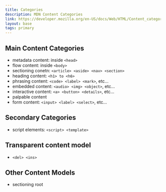 ```yaml
---
title: Categories
description: MDN Content Categories
link: https://developer.mozilla.org/en-US/docs/Web/HTML/Content_categories
layout: base
tags: primary
---
```


## Main Content Categories
- metadata content: inside `<head>`
- flow content: inside `<body>`
- sectioning conetn: `<article> <aside> <nav> <section>`
- heading content: `<h1> to <h6>`
- phrasing content: `<code> <label> <mark>`, etc...
- embedded content: `<audio> <img> <object>`, etc...
- interactive content: `<a> <button> <details>`, etc...
- palpable content
- form content: `<input> <label> <select>`, etc...

## Secondary Categories
- script elements: `<script> <template>`

## Transparent content model
- `<del> <ins>`

## Other Content Models
- sectioning root
